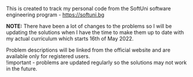 This is created to track my personal code from the SoftUni software engineering program - https://softuni.bg 

<strong>NOTE:</strong> There have been a lot of changes to the problems so I will be updating the solutions when I have the time to make them up to date with my actual curriculum which starts 16th of May 2022.

Problem descriptions will be linked from the official website and are available only for registered users.  
!important - problems are updated regularly so the solutions may not work in the future.

